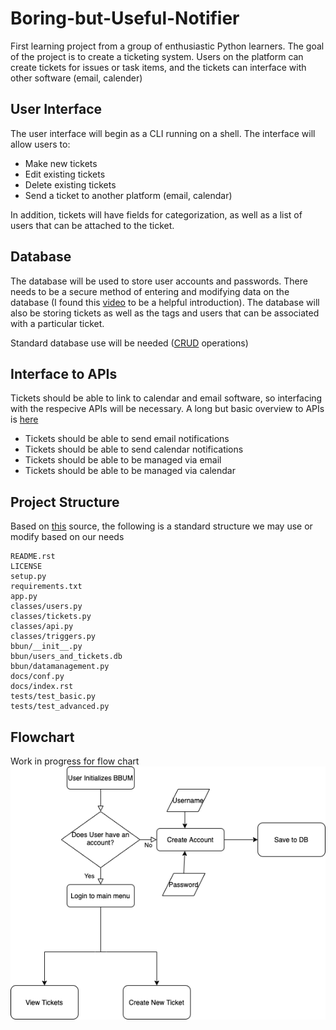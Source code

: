 # Boring-but-Useful-Notifier

First learning project from a group of enthusiastic Python learners. The goal of the project is to create a ticketing system. Users on the platform can create tickets for issues or task items, and the tickets can interface with other software (email, calender)

## User Interface

The user interface will begin as a CLI running on a shell. The interface will allow users to:
- Make new tickets
- Edit existing tickets
- Delete existing tickets
- Send a ticket to another platform (email, calendar)

In addition, tickets will have fields for categorization, as well as a list of users that can be attached to the ticket.

## Database

The database will be used to store user accounts and passwords. There needs to be a secure method of entering and modifying data on the database (I found this [video](https://www.youtube.com/watch?v=pd-0G0MigUA&t=1104s) to be a helpful introduction). The database will also be storing tickets as well as the tags and users that can be associated with a particular ticket. 

Standard database use will be needed ([CRUD](https://www.sqlshack.com/crud-operations-in-sql-server/) operations)

## Interface to APIs

Tickets should be able to link to calendar and email software, so interfacing with the respecive APIs will be necessary. A long but basic overview to APIs is [here](https://www.youtube.com/watch?v=GZvSYJDk-us&t=2287s)

- Tickets should be able to send email notifications
- Tickets should be able to send calendar notifications
- Tickets should be able to be managed via email
- Tickets should be able to be managed via calendar

## Project Structure
Based on [this](https://docs.python-guide.org/writing/structure/) source, the following is a standard structure we may use or modify based on our needs

```
README.rst
LICENSE
setup.py
requirements.txt
app.py
classes/users.py
classes/tickets.py
classes/api.py
classes/triggers.py
bbun/__init__.py
bbun/users_and_tickets.db
bbun/datamanagement.py
docs/conf.py
docs/index.rst
tests/test_basic.py
tests/test_advanced.py
```

## Flowchart
Work in progress for flow chart 
![flowchart](BBUN.png)

